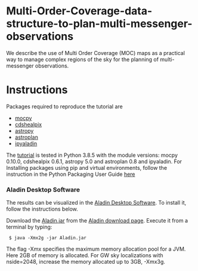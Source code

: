 # Multi-Order-Coverage-data-structure-to-plan-multi-messenger-observations
We describe the use of Multi Order Coverage (MOC) maps as a practical way to manage complex regions of the sky for the planning of multi-messenger observations.

# Instructions

Packages required to reproduce the tutorial are
* [mocpy](https://cds-astro.github.io/mocpy/install.html)
* [cdshealpix](https://cds-astro.github.io/cds-healpix-python/install.html)
* [astropy](https://docs.astropy.org/en/stable/install.html)
* [astroplan](https://astroplan.readthedocs.io/en/latest/installation.html)
* [ipyaladin](https://github.com/cds-astro/ipyaladin)

The [tutorial](https://github.com/ggreco77/MOC-to-plan-MMA/blob/main/Multi%20Order%20Coverage%20data%20structure%20to%20plan%20multi-messenger%20observations.ipynb) is tested in Python 3.8.5 with the module versions: mocpy 0.10.0, cdshealpix 0.6.1, astropy 5.0 and astroplan 0.8 and ipyaladin. 
For Installing packages using pip and virtual environments, follow the instruction in the  Python Packaging User Guide [here](https://packaging.python.org/guides/installing-using-pip-and-virtual-environments/)

### Aladin Desktop Software
The results can be visualized in the [Aladin Desktop Software](https://aladin.u-strasbg.fr/AladinDesktop/). To install it, follow the instructions below.

Download the [Aladin.jar](https://aladin.u-strasbg.fr/java/Aladin.jar) from the [Aladin download page](https://aladin.u-strasbg.fr/java/nph-aladin.pl?frame=downloading). Execute it from a terminal by typing:

     $ java -Xmx2g -jar Aladin.jar
     
The flag -Xmx<ammount of memory> specifies the maximum memory allocation pool for a JVM. Here 2GB of memory is allocated. For GW sky localizations with nside=2048, increase the memory allocated up to 3GB, -Xmx3g.
